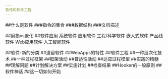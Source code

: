```yaml
---
软件和软件工程
---
```


##什么是软件
###指令的集合
###数据结构
###文档描述  
  
##磨损vs退化
##软件应用
    系统软件
    应用软件
    工程/科学软件
    嵌入式软件
    产品线软件
    Web应用软件
    人工智能软件

##软件-新的分类
##遗留软件
##WebApps的特性
##软件工程
##一种层次化技术
##一种过程框架
##框架活动
##普适性活动
##适应过程模型
##实践的精髓
##理解问题
##计划解决方案
##实施计划
##检查结果
##Hooker的一般原则
##软件神话
##这一切如何开始